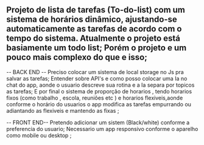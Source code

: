 Projeto de lista de tarefas (To-do-list) com um sistema de horários dinâmico, ajustando-se automaticamente as tarefas de acordo com o tempo do sistema.
Atualmente o projeto está basiamente um todo list;
Porém o projeto e um pouco mais complexo do que e isso; 
--
-- BACK END --
Preciso colocar um sistema de local storage no Js pra salvar as tarefas;
Entender sobre API's e como posso colocar uma Ia no chat do app, aonde o usuario descreve sua rotina e a Ia separa por topicos as tarefas; 
E por final o sistema de proporção de horarios , tendo horarios fixos (como trabalho , escola, reuniões etc ) e horarios flexiveis,aonde conforme o horário do usuarios o app modifica as tarefas empurrando ou adiantando as flexiveis e mantendo as fixas ;

 -- FRONT END--
Pretendo adicionar um sistem (Black/white) conforme a preferencia do usuario;
Necessario um app responsivo conforme o aparelho como mobile ou desktop ;
